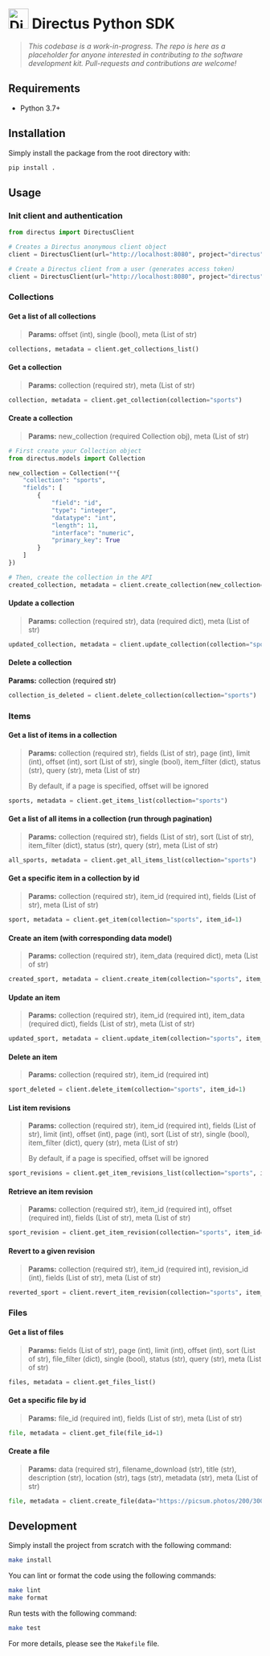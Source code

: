 <h1>
  <img src="https://user-images.githubusercontent.com/522079/43096167-3a1b1118-8e86-11e8-9fb2-7b4e3b1368bc.png" width="40" alt="Directus Logo"/>&nbsp;Directus Python SDK
</h1>

> _This codebase is a work-in-progress. The repo is here as a placeholder for anyone interested in contributing to the software development kit. Pull-requests and contributions are welcome!_

## Requirements

- Python 3.7+

## Installation

Simply install the package from the root directory with:

```sh
pip install .
```

## Usage

### Init client and authentication

```python
from directus import DirectusClient

# Creates a Directus anonymous client object
client = DirectusClient(url="http://localhost:8080", project="directus")

# Create a Directus client from a user (generates access token)
client = DirectusClient(url="http://localhost:8080", project="directus", email="email@example.com", password="password")
```

### Collections

#### Get a list of all collections

> **Params:** offset (int), single (bool), meta (List of str)

```python
collections, metadata = client.get_collections_list()
```

#### Get a collection

> **Params:** collection (required str), meta (List of str)

```python
collection, metadata = client.get_collection(collection="sports")
```

#### Create a collection

> **Params:** new_collection (required Collection obj), meta (List of str)

```python
# First create your Collection object
from directus.models import Collection

new_collection = Collection(**{
    "collection": "sports",
    "fields": [
        {
            "field": "id",
            "type": "integer",
            "datatype": "int",
            "length": 11,
            "interface": "numeric",
            "primary_key": True
        }
    ]
})

# Then, create the collection in the API
created_collection, metadata = client.create_collection(new_collection=new_collection)
```

#### Update a collection

> **Params:** collection (required str), data (required dict), meta (List of str)

```python
updated_collection, metadata = client.update_collection(collection="sports", data={"note":"Hello World!"})
```

#### Delete a collection

**Params:** collection (required str)

```python
collection_is_deleted = client.delete_collection(collection="sports")
```

### Items

#### Get a list of items in a collection

> **Params:** collection (required str), fields (List of str), page (int), limit (int), offset (int), sort (List of str), single (bool), item_filter (dict), status (str), query (str), meta (List of str)
>
> By default, if a page is specified, offset will be ignored

```python
sports, metadata = client.get_items_list(collection="sports")
```

#### Get a list of all items in a collection (run through pagination)

> **Params:** collection (required str), fields (List of str), sort (List of str), item_filter (dict), status (str), query (str), meta (List of str)

```python
all_sports, metadata = client.get_all_items_list(collection="sports")
```

#### Get a specific item in a collection by id

> **Params:** collection (required str), item_id (required int), fields (List of str), meta (List of str)

```python
sport, metadata = client.get_item(collection="sports", item_id=1)
```

#### Create an item (with corresponding data model)

> **Params:** collection (required str), item_data (required dict), meta (List of str)

```python
created_sport, metadata = client.create_item(collection="sports", item_data=item_data)
```

#### Update an item

> **Params:** collection (required str), item_id (required int), item_data (required dict), fields (List of str), meta (List of str)

```python
updated_sport, metadata = client.update_item(collection="sports", item_id=1, item_data=item_data_to_update)
```

#### Delete an item

> **Params:** collection (required str), item_id (required int)

```python
sport_deleted = client.delete_item(collection="sports", item_id=1)
```

#### List item revisions

> **Params:** collection (required str), item_id (required int), fields (List of str), limit (int), offset (int), page (int), sort (List of str), single (bool), item_filter (dict), query (str), meta (List of str)
>
> By default, if a page is specified, offset will be ignored

```python
sport_revisions = client.get_item_revisions_list(collection="sports", item_id=1)
```

#### Retrieve an item revision

> **Params:** collection (required str), item_id (required int), offset (required int), fields (List of str), meta (List of str)

```python
sport_revision = client.get_item_revision(collection="sports", item_id=1, offset= 2)
```

#### Revert to a given revision

> **Params:** collection (required str), item_id (required int), revision_id (int), fields (List of str), meta (List of str)

```python
reverted_sport = client.revert_item_revision(collection="sports", item_id=1, revision_id=2)
```

### Files

#### Get a list of files

> **Params:** fields (List of str), page (int), limit (int), offset (int), sort (List of str), file_filter (dict), single (bool), status (str), query (str), meta (List of str)

```python
files, metadata = client.get_files_list()
```

#### Get a specific file by id

> **Params:** file_id (required int), fields (List of str), meta (List of str)

```python
file, metadata = client.get_file(file_id=1)
```

#### Create a file

> **Params:** data (required str), filename_download (str), title (str), description (str), location (str), tags (str), metadata (str), meta (List of str)

```python
file, metadata = client.create_file(data="https://picsum.photos/200/300")
```

## Development

Simply install the project from scratch with the following command:

```sh
make install
```

You can lint or format the code using the following commands:

```sh
make lint
make format
```

Run tests with the following command:

```sh
make test
```

For more details, please see the `Makefile` file.
